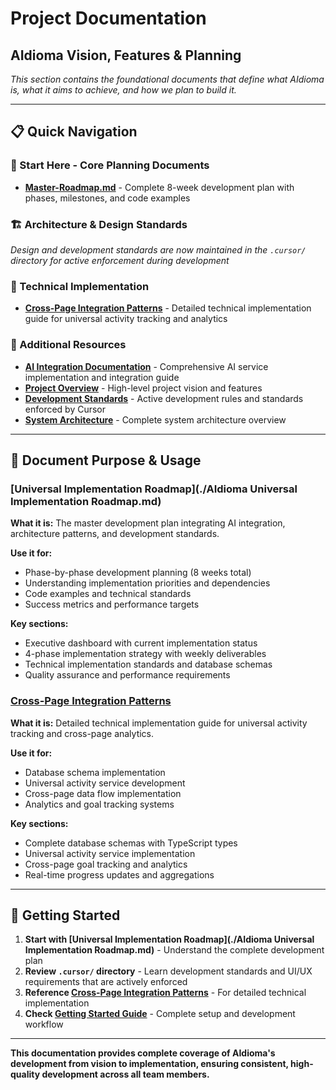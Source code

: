 # Project Documentation
## AIdioma Vision, Features & Planning

*This section contains the foundational documents that define what AIdioma is, what it aims to achieve, and how we plan to build it.*

---

## 📋 **Quick Navigation**

### **🎯 Start Here - Core Planning Documents**
- **[Master-Roadmap.md](/Users/mike/Documents/Coding/Projects/AIdioma/AIdioma.V1/Docs/01-project/README.md)** - Complete 8-week development plan with phases, milestones, and code examples

### **🏗️ Architecture & Design Standards**
*Design and development standards are now maintained in the `.cursor/` directory for active enforcement during development*

### **🔧 Technical Implementation**
- **[Cross-Page Integration Patterns](./Cross_Page_Integration_Patterns.md)** - Detailed technical implementation guide for universal activity tracking and analytics

### **📖 Additional Resources**
- **[AI Integration Documentation](../04-ai-integration/)** - Comprehensive AI service implementation and integration guide
- **[Project Overview](../OVERVIEW.md)** - High-level project vision and features
- **[Development Standards](../../.cursor/)** - Active development rules and standards enforced by Cursor
- **[System Architecture](../03-architecture/system-overview.md)** - Complete system architecture overview

---

## 📖 **Document Purpose & Usage**

### **[Universal Implementation Roadmap](./AIdioma Universal Implementation Roadmap.md)**
**What it is:** The master development plan integrating AI integration, architecture patterns, and development standards.

**Use it for:**
- Phase-by-phase development planning (8 weeks total)
- Understanding implementation priorities and dependencies
- Code examples and technical standards
- Success metrics and performance targets

**Key sections:**
- Executive dashboard with current implementation status
- 4-phase implementation strategy with weekly deliverables
- Technical implementation standards and database schemas
- Quality assurance and performance requirements

### **[Cross-Page Integration Patterns](./Cross_Page_Integration_Patterns.md)**
**What it is:** Detailed technical implementation guide for universal activity tracking and cross-page analytics.

**Use it for:**
- Database schema implementation
- Universal activity service development
- Cross-page data flow implementation
- Analytics and goal tracking systems

**Key sections:**
- Complete database schemas with TypeScript types
- Universal activity service implementation
- Cross-page goal tracking and analytics
- Real-time progress updates and aggregations

---

## 🚀 **Getting Started**

1. **Start with [Universal Implementation Roadmap](./AIdioma Universal Implementation Roadmap.md)** - Understand the complete development plan
2. **Review `.cursor/` directory** - Learn development standards and UI/UX requirements that are actively enforced
3. **Reference [Cross-Page Integration Patterns](./Cross_Page_Integration_Patterns.md)** - For detailed technical implementation
4. **Check [Getting Started Guide](./getting-started.md)** - Complete setup and development workflow

---

**This documentation provides complete coverage of AIdioma's development from vision to implementation, ensuring consistent, high-quality development across all team members.** 